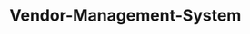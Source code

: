 # Vendor-Management-System
<!--password git key "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" -->
<!-- password git key token2 "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" -->